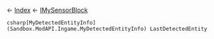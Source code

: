 ← [Index](Api-Index) ← [IMySensorBlock](Sandbox.ModAPI.Ingame.IMySensorBlock)

```csharp[MyDetectedEntityInfo](Sandbox.ModAPI.Ingame.MyDetectedEntityInfo) LastDetectedEntity```
